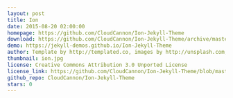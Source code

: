 ```yaml
---
layout: post
title: Ion
date: 2015-08-20 02:00:00
homepage: https://github.com/CloudCannon/Ion-Jekyll-Theme
download: https://github.com/CloudCannon/Ion-Jekyll-Theme/archive/master.zip
demo: https://jekyll-demos.github.io/Ion-Jekyll-Theme
author: Template by http://templated.co, images by http://unsplash.com, ported by http://cloudcannon.com
thumbnail: ion.jpg
license: Creative Commons Attribution 3.0 Unported License
license_link: https://github.com/CloudCannon/Ion-Jekyll-Theme/blob/master/LICENSE.txt
github_repo: CloudCannon/Ion-Jekyll-Theme
stars: 0
---
```

